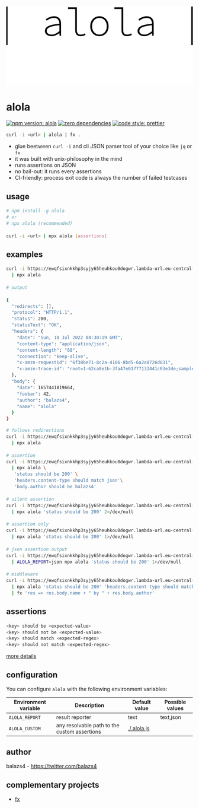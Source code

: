 ![pipe alola pipe](.logo-gh-light-mode-only.svg#gh-light-mode-only)![pipe alola pipe](.logo-gh-dark-mode-only.svg#gh-dark-mode-only)

# alola

[![npm version: alola](https://img.shields.io/npm/v/alola?color=010101&logo=npm&style=for-the-badge)](https://www.npmjs.com/package/alola) [![zero dependencies](https://img.shields.io/badge/dependencies-zero-010101?logo=npm&style=for-the-badge)](https://www.npmjs.com/package/alola) [![code style: prettier](https://img.shields.io/badge/code_style-prettier-010101.svg?logo=prettier&style=for-the-badge)](https://github.com/prettier/prettier)

```sh
curl -i <url> | alola | fx .
```

- glue beetween `curl -i` and cli JSON parser tool of your choice like `jq` or `fx`
- it was built with unix-philosophy in the mind
- runs assertions on JSON
- no bail-out: it runs every assertions
- CI-friendly: process exit code is always the number of failed testcases

## usage

```bash
# npm install -g alola
# or
# npx alola (recommended)

curl -i <url> | npx alola [assertions]
```

## examples

```bash
curl -i https://ewqfsixnkkhp3syjy65heuhkou0dogwr.lambda-url.eu-central-1.on.aws/ \
  | npx alola

# output

{
  "redirects": [],
  "protocol": "HTTP/1.1",
  "status": 200,
  "statusText": "OK",
  "headers": {
    "date": "Sun, 10 Jul 2022 08:30:19 GMT",
    "content-type": "application/json",
    "content-length": "68",
    "connection": "keep-alive",
    "x-amzn-requestid": "6f38be71-8c2a-4106-8bd5-6a2a0726d831",
    "x-amzn-trace-id": "root=1-62ca8e1b-3fa47e01777132441c03e3de;sampled=0"
  },
  "body": {
    "date": 1657441819664,
    "foobar": 42,
    "author": "balazs4",
    "name": "alola"
  }
}
```

```sh
# follows redirections
curl -i https://ewqfsixnkkhp3syjy65heuhkou0dogwr.lambda-url.eu-central-1.on.aws/ --follow \
  | npx alola

# assertion
curl -i https://ewqfsixnkkhp3syjy65heuhkou0dogwr.lambda-url.eu-central-1.on.aws/ \
  | npx alola \
   'status should be 200' \
   'headers.content-type should match json'\
   'body.author should be balazs4'

# silent assertion
curl -i https://ewqfsixnkkhp3syjy65heuhkou0dogwr.lambda-url.eu-central-1.on.aws/ \
  | npx alola 'status should be 200' 2>/dev/null

# assertion only
curl -i https://ewqfsixnkkhp3syjy65heuhkou0dogwr.lambda-url.eu-central-1.on.aws/ \
  | npx alola 'status should be 200' 1>/dev/null

# json assertion output
curl -i https://ewqfsixnkkhp3syjy65heuhkou0dogwr.lambda-url.eu-central-1.on.aws/ \
  | ALOLA_REPORT=json npx alola 'status should be 200' 1>/dev/null

# middleware
curl -i https://ewqfsixnkkhp3syjy65heuhkou0dogwr.lambda-url.eu-central-1.on.aws/ \
  | npx alola 'status should be 200' 'headers.content-type should match json' \
  | fx 'res => res.body.name + " by " + res.body.author'
```

## assertions

```sh
<key> should be <expected-value>
<key> should not be <expected-value>
<key> should match <expected-regex>
<key> should not match <expected-regex>
```

[more details](./e2e.sh)

## configuration

You can configure `alola` with the following environment variables:

| Environment variable | Description                                  | Default value              | Possible values |
| -------------------- | -------------------------------------------- | -------------------------- | --------------- |
| `ALOLA_REPORT`       | result reporter                              | text                       | text,json       |
| `ALOLA_CUSTOM`       | any resolvable path to the custom assertions | [./.alola.js](./.alola.js) |                 |

## author

balazs4 - https://twitter.com/balazs4

## complementary projects

- [fx](https://github.com/antonmedv/fx)
